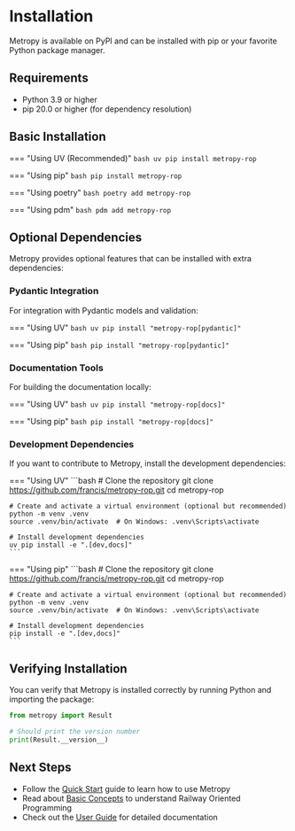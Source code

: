 # Installation

Metropy is available on PyPI and can be installed with pip or your favorite Python package manager.

## Requirements

- Python 3.9 or higher
- pip 20.0 or higher (for dependency resolution)

## Basic Installation

=== "Using UV (Recommended)"
    ```bash
    uv pip install metropy-rop
    ```

=== "Using pip"
    ```bash
    pip install metropy-rop
    ```

=== "Using poetry"
    ```bash
    poetry add metropy-rop
    ```

=== "Using pdm"
    ```bash
    pdm add metropy-rop
    ```

## Optional Dependencies

Metropy provides optional features that can be installed with extra dependencies:

### Pydantic Integration

For integration with Pydantic models and validation:

=== "Using UV"
    ```bash
    uv pip install "metropy-rop[pydantic]"
    ```

=== "Using pip"
    ```bash
    pip install "metropy-rop[pydantic]"
    ```

### Documentation Tools

For building the documentation locally:

=== "Using UV"
    ```bash
    uv pip install "metropy-rop[docs]"
    ```

=== "Using pip"
    ```bash
    pip install "metropy-rop[docs]"
    ```

### Development Dependencies

If you want to contribute to Metropy, install the development dependencies:

=== "Using UV"
    ```bash
    # Clone the repository
    git clone https://github.com/francis/metropy-rop.git
    cd metropy-rop

    # Create and activate a virtual environment (optional but recommended)
    python -m venv .venv
    source .venv/bin/activate  # On Windows: .venv\Scripts\activate

    # Install development dependencies
    uv pip install -e ".[dev,docs]"
    ```

=== "Using pip"
    ```bash
    # Clone the repository
    git clone https://github.com/francis/metropy-rop.git
    cd metropy-rop

    # Create and activate a virtual environment (optional but recommended)
    python -m venv .venv
    source .venv/bin/activate  # On Windows: .venv\Scripts\activate

    # Install development dependencies
    pip install -e ".[dev,docs]"
    ```

## Verifying Installation

You can verify that Metropy is installed correctly by running Python and importing the package:

```python
from metropy import Result

# Should print the version number
print(Result.__version__)
```

## Next Steps

- Follow the [Quick Start](quickstart.md) guide to learn how to use Metropy
- Read about [Basic Concepts](concepts.md) to understand Railway Oriented Programming
- Check out the [User Guide](../user-guide/result.md) for detailed documentation